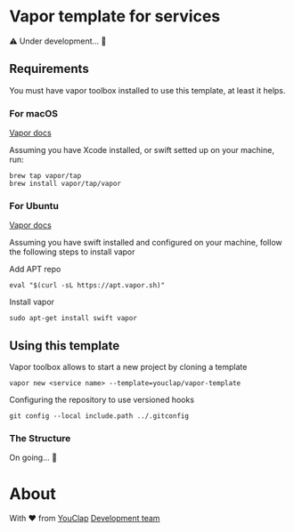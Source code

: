 # Vapor template for services

⚠️  Under development... 🚧

## Requirements

You must have vapor toolbox installed to use this template, at least it helps.

### For macOS

[Vapor docs](https://docs.vapor.codes/3.0/install/macos/)

Assuming you have Xcode installed, or swift setted up on your machine, run:

```
brew tap vapor/tap
brew install vapor/tap/vapor
```

### For Ubuntu

[Vapor docs](https://docs.vapor.codes/3.0/install/ubuntu/)

Assuming you have swift installed and configured on your machine, follow the following steps to install vapor

Add APT repo

`eval "$(curl -sL https://apt.vapor.sh)"`

Install vapor

`sudo apt-get install swift vapor`

## Using this template

Vapor toolbox allows to start a new project by cloning a template

`vapor new <service name> --template=youclap/vapor-template`

Configuring the repository to use versioned hooks

`git config --local include.path ../.gitconfig`

### The Structure

On going... 🚧

# About

With ❤️ from [YouClap](https://youclap.tech) [Development team](mailto://development@youclap.tech)
